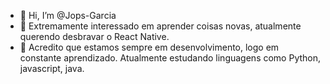 - 👋 Hi, I’m @Jops-Garcia
- 👀 Extremamente interessado em aprender coisas novas, atualmente querendo desbravar o React Native.
- 🌱 Acredito que estamos sempre em desenvolvimento, logo em constante aprendizado. Atualmente estudando linguagens como Python, javascript, java.


<!---
Jops-Garcia/Jops-Garcia is a ✨ special ✨ repository because its `README.md` (this file) appears on your GitHub profile.
You can click the Preview link to take a look at your changes.
--->
